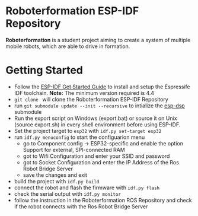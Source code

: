 # Roboterformation ESP-IDF Repository
__Roboterformation__ is a student project aiming to create a system of multiple mobile robots, which are able to drive in formation.


# Getting Started

* Follow the [ESP-IDF Get Started Guide](https://docs.espressif.com/projects/esp-idf/en/latest/esp32/get-started/windows-setup.html) to install and setup the Espressife IDF toolchain. 
**Note:** The minimum version required is 4.4
* `git clone ` will clone the Roboterformation ESP-IDF Repository
* run `git submodule update --init --recursive` to intialize the [esp-dsp](https://github.com/espressif/esp-dsp) submodule
* Run the export script on Windows (export.bat) or source it on Unix (source export.sh) in every shell environment before using ESP-IDF.
* Set the project target to `esp32` with `idf.py set-target esp32`
* run `idf.py menuconfig` to start the configuarion menu
    - go to Component config -> ESP32-specific and enable the option Support for external, SPI-connected RAM
    - got to Wifi Configuration and enter your SSID and password
    - got to Socket Configuration and enter the IP Address of the Ros Robot Bridge Server
    - save the changes and exit
* build the project with `idf.py build`
* connect the robot and flash the firmware with `idf.py flash`
* check the serial output with `idf.py monitor`
* follow the instruction in the Roboterformation ROS Repository and check if the robot connects with the Ros Robot Bridge Server

